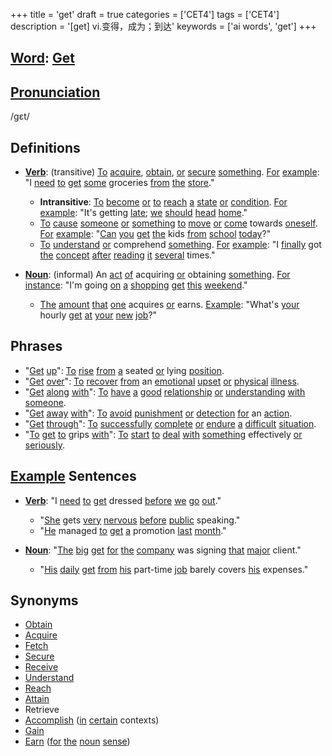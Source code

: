 +++
title = 'get'
draft = true
categories = ['CET4']
tags = ['CET4']
description = '[get] vi.变得，成为；到达'
keywords = ['ai words', 'get']
+++

## [Word](/en/post/word/): [Get](/en/post/get/)

## [Pronunciation](/en/post/pronunciation/)
/ɡɛt/

## Definitions
- **[Verb](/en/post/verb/)**: (transitive) [To](/en/post/to/) [acquire](/en/post/acquire/), [obtain](/en/post/obtain/), [or](/en/post/or/) [secure](/en/post/secure/) [something](/en/post/something/). [For](/en/post/for/) [example](/en/post/example/): "I [need](/en/post/need/) [to](/en/post/to/) [get](/en/post/get/) [some](/en/post/some/) groceries [from](/en/post/from/) [the](/en/post/the/) [store](/en/post/store/)."
  - **Intransitive**: [To](/en/post/to/) [become](/en/post/become/) [or](/en/post/or/) [to](/en/post/to/) [reach](/en/post/reach/) [a](/en/post/a/) [state](/en/post/state/) [or](/en/post/or/) [condition](/en/post/condition/). [For](/en/post/for/) [example](/en/post/example/): "It's getting [late](/en/post/late/); [we](/en/post/we/) [should](/en/post/should/) [head](/en/post/head/) [home](/en/post/home/)."
  - [To](/en/post/to/) [cause](/en/post/cause/) [someone](/en/post/someone/) [or](/en/post/or/) [something](/en/post/something/) [to](/en/post/to/) [move](/en/post/move/) [or](/en/post/or/) [come](/en/post/come/) towards [oneself](/en/post/oneself/). [For](/en/post/for/) [example](/en/post/example/): "[Can](/en/post/can/) [you](/en/post/you/) [get](/en/post/get/) [the](/en/post/the/) kids [from](/en/post/from/) [school](/en/post/school/) [today](/en/post/today/)?"
  - [To](/en/post/to/) [understand](/en/post/understand/) [or](/en/post/or/) comprehend [something](/en/post/something/). [For](/en/post/for/) [example](/en/post/example/): "I [finally](/en/post/finally/) got [the](/en/post/the/) [concept](/en/post/concept/) [after](/en/post/after/) [reading](/en/post/reading/) [it](/en/post/it/) [several](/en/post/several/) times."
  
- **[Noun](/en/post/noun/)**: (informal) An [act](/en/post/act/) [of](/en/post/of/) acquiring [or](/en/post/or/) obtaining [something](/en/post/something/). [For](/en/post/for/) [instance](/en/post/instance/): "I'm going [on](/en/post/on/) [a](/en/post/a/) [shopping](/en/post/shopping/) [get](/en/post/get/) [this](/en/post/this/) [weekend](/en/post/weekend/)."
  - [The](/en/post/the/) [amount](/en/post/amount/) [that](/en/post/that/) [one](/en/post/one/) acquires [or](/en/post/or/) earns. [Example](/en/post/example/): "What's [your](/en/post/your/) hourly [get](/en/post/get/) [at](/en/post/at/) [your](/en/post/your/) [new](/en/post/new/) [job](/en/post/job/)?"

## Phrases
- "[Get](/en/post/get/) [up](/en/post/up/)": [To](/en/post/to/) [rise](/en/post/rise/) [from](/en/post/from/) [a](/en/post/a/) seated [or](/en/post/or/) lying [position](/en/post/position/).
- "[Get](/en/post/get/) [over](/en/post/over/)": [To](/en/post/to/) [recover](/en/post/recover/) [from](/en/post/from/) an [emotional](/en/post/emotional/) [upset](/en/post/upset/) [or](/en/post/or/) [physical](/en/post/physical/) [illness](/en/post/illness/).
- "[Get](/en/post/get/) [along](/en/post/along/) [with](/en/post/with/)": [To](/en/post/to/) [have](/en/post/have/) [a](/en/post/a/) [good](/en/post/good/) [relationship](/en/post/relationship/) [or](/en/post/or/) [understanding](/en/post/understanding/) [with](/en/post/with/) [someone](/en/post/someone/).
- "[Get](/en/post/get/) [away](/en/post/away/) [with](/en/post/with/)": [To](/en/post/to/) [avoid](/en/post/avoid/) [punishment](/en/post/punishment/) [or](/en/post/or/) [detection](/en/post/detection/) [for](/en/post/for/) an [action](/en/post/action/).
- "[Get](/en/post/get/) [through](/en/post/through/)": [To](/en/post/to/) [successfully](/en/post/successfully/) [complete](/en/post/complete/) [or](/en/post/or/) [endure](/en/post/endure/) [a](/en/post/a/) [difficult](/en/post/difficult/) [situation](/en/post/situation/).
- "[To](/en/post/to/) [get](/en/post/get/) [to](/en/post/to/) grips [with](/en/post/with/)": [To](/en/post/to/) [start](/en/post/start/) [to](/en/post/to/) [deal](/en/post/deal/) [with](/en/post/with/) [something](/en/post/something/) effectively [or](/en/post/or/) [seriously](/en/post/seriously/).

## [Example](/en/post/example/) Sentences
- **[Verb](/en/post/verb/)**: "I [need](/en/post/need/) [to](/en/post/to/) [get](/en/post/get/) dressed [before](/en/post/before/) [we](/en/post/we/) [go](/en/post/go/) [out](/en/post/out/)." 
  - "[She](/en/post/she/) gets [very](/en/post/very/) [nervous](/en/post/nervous/) [before](/en/post/before/) [public](/en/post/public/) speaking."
  - "[He](/en/post/he/) managed [to](/en/post/to/) [get](/en/post/get/) [a](/en/post/a/) promotion [last](/en/post/last/) [month](/en/post/month/)."

- **[Noun](/en/post/noun/)**: "[The](/en/post/the/) [big](/en/post/big/) [get](/en/post/get/) [for](/en/post/for/) [the](/en/post/the/) [company](/en/post/company/) was signing [that](/en/post/that/) [major](/en/post/major/) client."
  - "[His](/en/post/his/) [daily](/en/post/daily/) [get](/en/post/get/) [from](/en/post/from/) [his](/en/post/his/) part-time [job](/en/post/job/) barely covers [his](/en/post/his/) expenses."

## Synonyms
- [Obtain](/en/post/obtain/)
- [Acquire](/en/post/acquire/)
- [Fetch](/en/post/fetch/)
- [Secure](/en/post/secure/)
- [Receive](/en/post/receive/)
- [Understand](/en/post/understand/)
- [Reach](/en/post/reach/)
- [Attain](/en/post/attain/)
- Retrieve
- [Accomplish](/en/post/accomplish/) ([in](/en/post/in/) [certain](/en/post/certain/) contexts)
- [Gain](/en/post/gain/)
- [Earn](/en/post/earn/) ([for](/en/post/for/) [the](/en/post/the/) [noun](/en/post/noun/) [sense](/en/post/sense/))
